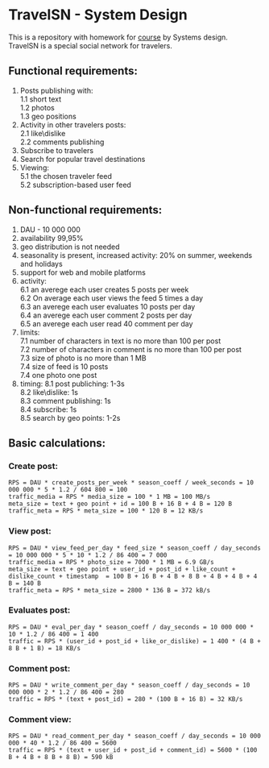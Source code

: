 # TravelSN - System Design
This is a repository with homework for [course](https://balun.courses/courses/system_design) by Systems design.  
TravelSN is a special social network for travelers.

## Functional requirements:
1. Posts publishing with:    
1.1 short text  
1.2 photos   
1.3 geo positions
2. Activity in other travelers posts:  
2.1 like\dislike  
2.2 comments publishing
3. Subscribe to travelers
4. Search for popular travel destinations
5. Viewing:  
5.1 the chosen traveler feed  
5.2 subscription-based user feed
## Non-functional requirements:
1. DAU - 10 000 000
2. availability 99,95%
3. geo distribution is not needed
4. seasonality is present, increased activity: 20% on summer, weekends and holidays
5. support for web and mobile platforms
6. activity:  
6.1 an averege each user creates 5 posts per week  
6.2 On average each user views the feed 5 times a day  
6.3 an averege each user evaluates 10 posts per day  
6.4 an averege each user comment 2 posts per day  
6.5 an averege each user read 40 comment per day  
7. limits:  
7.1 number of characters in text is no more than 100 per post    
7.2 number of characters in comment is no more than 100 per post    
7.3 size of photo is no more than 1 MB  
7.4 size of feed is 10 posts  
7.4 one photo one post
8. timing:
8.1 post publiching: 1-3s  
8.2 like\dislike: 1s  
8.3 comment publishing: 1s  
8.4 subscribe: 1s  
8.5 search by geo points: 1-2s

## Basic calculations:
### Create post:
```
RPS = DAU * create_posts_per_week * season_coeff / week_seconds = 10 000 000 * 5 * 1.2 / 604 800 = 100
traffic_media = RPS * media_size = 100 * 1 MB = 100 MB/s
meta_size = text + geo point + id = 100 B + 16 B + 4 B = 120 B
traffic_meta = RPS * meta_size = 100 * 120 B = 12 KB/s
```
### View post:
```
RPS = DAU * view_feed_per_day * feed_size * season_coeff / day_seconds = 10 000 000 * 5 * 10 * 1.2 / 86 400 = 7 000
traffic_media = RPS * photo_size = 7000 * 1 MB = 6.9 GB/s
meta_size = text + geo point + user_id + post_id + like_count + dislike_count + timestamp  = 100 B + 16 B + 4 B + 8 B + 4 B + 4 B + 4 B = 140 B
traffic_meta = RPS * meta_size = 2800 * 136 B = 372 kB/s
```
### Evaluates post:
```
RPS = DAU * eval_per_day * season_coeff / day_seconds = 10 000 000 * 10 * 1.2 / 86 400 = 1 400
traffic = RPS * (user_id + post_id + like_or_dislike) = 1 400 * (4 B + 8 B + 1 B) = 18 KB/s
```
### Comment post:
```
RPS = DAU * write_comment_per_day * season_coeff / day_seconds = 10 000 000 * 2 * 1.2 / 86 400 = 280
traffic = RPS * (text + post_id) = 280 * (100 B + 16 B) = 32 KB/s
```
### Comment view:
```
RPS = DAU * read_comment_per_day * season_coeff / day_seconds = 10 000 000 * 40 * 1.2 / 86 400 = 5600
traffic = RPS * (text + user_id + post_id + comment_id) = 5600 * (100 B + 4 B + 8 B + 8 B) = 590 kB
```
